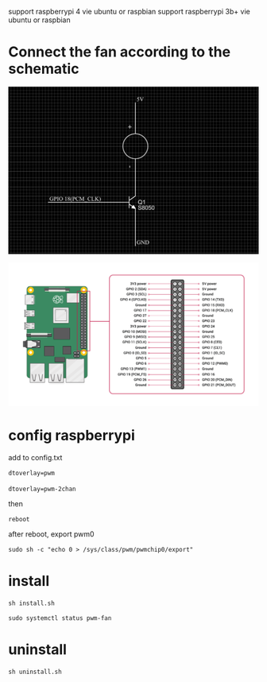 support raspberrypi 4 vie ubuntu or raspbian
support raspberrypi 3b+ vie ubuntu or raspbian

# Connect the fan according to the schematic
![](schematic.png)

![](GPIO.png)

# config raspberrypi
add to config.txt
```
dtoverlay=pwm

dtoverlay=pwm-2chan
```
then

```
reboot
```

after reboot, export pwm0

```
sudo sh -c "echo 0 > /sys/class/pwm/pwmchip0/export"
```

# install

```
sh install.sh
```

```
sudo systemctl status pwm-fan
```

# uninstall
```
sh uninstall.sh
```